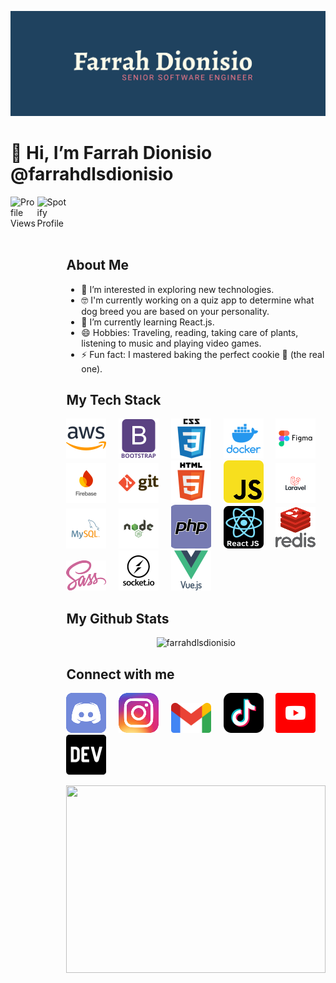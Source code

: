 ![logo](Farrah_Dionisio_Brand.png)

# 👋 Hi, I’m Farrah Dionisio @farrahdlsdionisio

<section style="width: 100%; display: flex;">
  <img align="left" src="https://komarev.com/ghpvc/?username=farrahdlsdionisio&color=FF7A8A&style=for-the-badge" alt="Profile Views" style="max-width: 49%;"/>
  <img align="right" src="https://spotify-github-profile.kittinanx.com/api/view?uid=12156225588&cover_image=true&theme=novatorem&show_offline=false&background_color=6f87be&interchange=false&bar_color=ff7a8a&bar_color_cover=false" alt="Spotify Profile" style="max-width: 49%;"/>
<section><br><br><br><br>

## About Me

- 👀 I’m interested in exploring new technologies.
- 🤓 I'm currently working on a quiz app to determine what dog breed you are based on your personality.
- 🌱 I’m currently learning React.js.
- 😄 Hobbies: Traveling, reading, taking care of plants, listening to music and playing video games.
- ⚡ Fun fact: I mastered baking the perfect cookie 🍪 (the real one).

## My Tech Stack

![AWS](./src/tech-stack/aws.svg)&nbsp;&nbsp;&nbsp;&nbsp;
![Bootstrap](./src/tech-stack/bootstrap.svg)&nbsp;&nbsp;&nbsp;&nbsp;
![CSS](./src/tech-stack/css.svg)&nbsp;&nbsp;&nbsp;&nbsp;
![Docker](./src/tech-stack/docker.svg)&nbsp;&nbsp;&nbsp;&nbsp;
![Figma](./src/tech-stack/figma.svg)&nbsp;&nbsp;&nbsp;&nbsp;
![Firebase](./src/tech-stack/firebase.svg)&nbsp;&nbsp;&nbsp;&nbsp;
![Git](./src/tech-stack/git.svg)&nbsp;&nbsp;&nbsp;&nbsp;
![HTML](./src/tech-stack/html.svg)&nbsp;&nbsp;&nbsp;&nbsp;
![Javascript](./src/tech-stack/javascript.svg)&nbsp;&nbsp;&nbsp;&nbsp;
![Laravel](./src/tech-stack/laravel.svg)&nbsp;&nbsp;&nbsp;&nbsp;
![MySQL](./src/tech-stack/mysql.svg)&nbsp;&nbsp;&nbsp;&nbsp;
![Node.js](./src/tech-stack/nodejs.svg)&nbsp;&nbsp;&nbsp;&nbsp;
![PHP](./src/tech-stack/php.svg)&nbsp;&nbsp;&nbsp;&nbsp;
![React.js](./src/tech-stack/reactjs.svg)&nbsp;&nbsp;&nbsp;&nbsp;
![Redis](./src/tech-stack/redis.svg)&nbsp;&nbsp;&nbsp;&nbsp;
![Sass](./src/tech-stack/sass.svg)&nbsp;&nbsp;&nbsp;&nbsp;
![Socket.io](./src/tech-stack/socketio.svg)&nbsp;&nbsp;&nbsp;&nbsp;
![Vue.js](./src/tech-stack/vuejs.svg)&nbsp;&nbsp;&nbsp;&nbsp;

## My Github Stats

<p align="center"> <img src="https://github-readme-stats.vercel.app/api?username=farrahdlsdionisio&theme=prussian&show_icons=true" alt="farrahdlsdionisio" /></p>

## Connect with me</h3>

[![Discord](./src/social-media/discord.svg)](https://discordapp.com/users/farrahfranklin0924)&nbsp;&nbsp;&nbsp;&nbsp;
[![Instagram](./src/social-media/instagram.svg)](https://www.instagram.com/farrahdfranklin)&nbsp;&nbsp;&nbsp;&nbsp;
[![Mail](./src/social-media/mail.svg)](mailto:farrahdlsdionisio@gmail.com)&nbsp;&nbsp;&nbsp;&nbsp;
[![TikTok](./src/social-media/tiktok.svg)](https://www.tiktok.com/@techypop8?_t=8ogvQsKo84A&_r=1)&nbsp;&nbsp;&nbsp;&nbsp;
[![YouTube](./src/social-media/youtube.svg)](https://www.youtube.com/@techypop0924)&nbsp;&nbsp;&nbsp;&nbsp;
[![Dev.to](./src/social-media/dev.svg)](https://dev.to/farrahdlsdionisio)

<img width="100%" height="300" src="https://i.giphy.com/media/v1.Y2lkPTc5MGI3NjExaDFvbnYzYzB3ZDRlbHljbDdoZnk2NHBkbGhybW1xZHFmOGgyN3NyeiZlcD12MV9pbnRlcm5hbF9naWZfYnlfaWQmY3Q9Zw/C3gZCY92Cwyxq/giphy.gif">
